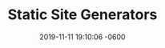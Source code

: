 ---
layout: post
title:  "Static Site Generators"
date:   2019-11-11 19:10:06 -0600
comments: true
categories: welcome
---